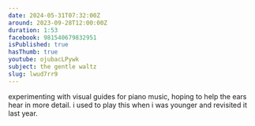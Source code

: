 ```yaml
---
date: 2024-05-31T07:32:00Z
around: 2023-09-28T12:00:00Z
duration: 1:53
facebook: 981540679832951
isPublished: true
hasThumb: true
youtube: ojubacLPywk
subject: the gentle waltz
slug: lwud7rr9
---
```

experimenting with visual guides for piano music, hoping to help the ears hear in more detail. i used to play this when i was younger and revisited it last year.
